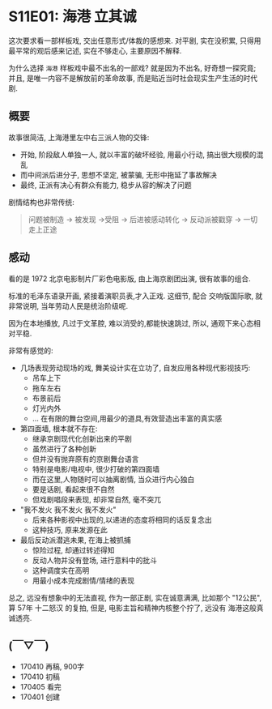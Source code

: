 # S11E01: 海港 立其诚


这次要求看一部样板戏, 交出任意形式/体裁的感想来.
对平剧, 实在没积累, 只得用最平常的观后感来记述,
实在不够走心, 主要原因不解释.

为什么选择 `海港` 样板戏中最不出名的一部戏?
就是因为不出名, 好奇想一探究竟;
并且, 是唯一内容不是解放前的革命故事,
而是贴近当时社会现实生产生活的时代剧.

## 概要
故事很简洁, 上海港里左中右三派人物的交锋:

- 开始, 阶段敌人单独一人, 就以丰富的破坏经验, 用最小行动, 搞出很大规模的混乱
- 而中间派后进分子, 思想不坚定, 被蒙骗, 无形中拖延了事故解决
- 最终, 正派有决心有群众有能力, 稳步从容的解决了问题

剧情结构也非常传统:

> 问题被制造 -\> 被发现 -\>受阻 -\> 后进被感动转化 -\> 反动派被戳穿 -\> 一切走上正途

## 感动
看的是 1972 北京电影制片厂彩色电影版,
由上海京剧团出演, 很有故事的组合.

标准的毛泽东语录开画, 
紧接着演职员表,才入正戏.
这细节, 配合 交响版国际歌,
就非常说明, 当年劳动人民是统治阶级呢.

因为在本地播放, 凡过于文革腔, 难以消受的,都能快速跳过, 
所以, 通观下来心态相对平稳.

非常有感觉的:

- 几场表现劳动现场的戏, 舞美设计实在立功了, 自发应用各种现代影视技巧:
    - 吊车上下
    - 拖车左右
    - 布景前后
    - 灯光内外
    - … 在有限的舞台空间,用最少的道具,有效营造出丰富的真实感
- 第四面墙, 根本就不存在:
    - 继承京剧现代化创新出来的平剧
    - 虽然进行了各种创新
    - 但并没有抛弃原有的京剧舞台语言
    - 特别是电影/电视中, 很少打破的第四面墙
    - 而在这里,人物随时可以抽离剧情, 当众进行内心独白
    - 要是话剧, 看起来很不自然
    - 但戏剧唱段来表现, 却非常自然, 毫不突兀
- "我不发火 我不发火 我不发火"
    - 后来各种影视中出现的,以递进的态度将相同的话反复念出
    - 这种技巧, 原来发源在此
- 最后反动派潜逃未果, 在海上被抓捕
    - 惊险过程, 却通过转述得知
    - 反动人物并没有登场, 进行意料中的批斗
    - 这种调度实在高明
    - 用最小成本完成剧情/情绪的表现

总之, 远没有想象中的无法直视, 
作为一部正剧, 实在诚意满满,
比如那个 "12公民", 算 57年 十二怒汉 的复拍,
但是, 电影主旨和精神内核整个拧了,
远没有 海港这般真诚透亮.


## (￣▽￣)

- 170410 再稿, 900字
- 170410 初稿
- 170405 看完
- 170401 创建


